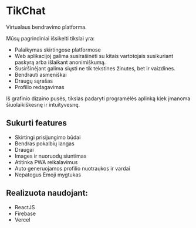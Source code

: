# TikChat
Virtualaus bendravimo platforma.

Mūsų pagrindiniai išsikelti tikslai yra:
- Palaikymas skirtingose platformose
- Web aplikacijoj galima susirašinėti su kitais vartotojais susikuriant paskyrą arba išlaikant anonimiškumą. 
- Susiršinėjant galima siųsti ne tik tekstines žinutes, bet ir vaizdines.
- Bendrauti asmeniškai
- Draugų sąrašas
- Profilio redagavimas

Iš grafinio dizaino pusės, tikslas padaryti programėlės aplinką kiek įmanoma šiuolaikiškesnę ir intuityvesnę.

## Sukurti features

- Skirtingi prisijungimo būdai
- Bendras pokalbių langas
- Draugai
- Images ir nuoruodų siuntimas
- Atitinka PWA reikalavimus
- Auto generuojamos profilio nuotraukos ir vardai
- Nepatogus Emoji mygtukas

## Realizuota naudojant:
- ReactJS
- Firebase
- Vercel
